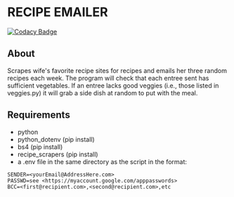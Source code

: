 
# RECIPE EMAILER

[![Codacy Badge](https://app.codacy.com/project/badge/Grade/781c45297c44456791ac9063099554cb)](https://app.codacy.com/gh/wassupluke/recipe-emailer/dashboard?utm_source=gh&utm_medium=referral&utm_content=&utm_campaign=Badge_grade)

## About

Scrapes wife's favorite recipe sites for recipes and emails her three random
recipes each week. The program will check that each entree sent has sufficient
vegetables. If an entree lacks good veggies (i.e., those listed in veggies.py)
it will grab a side dish at random to put with the meal.

## Requirements

- python
- python_dotenv (pip install)
- bs4 (pip install)
- recipe_scrapers (pip install)
- a .env file in the same directory as the script in the format:

```text
SENDER=<yourEmail@AddressHere.com>
PASSWD=see <https://myaccount.google.com/apppasswords>
BCC=<first@recipient.com>,<second@recipient.com>,etc
```
